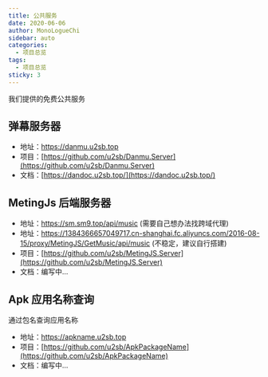 ```yaml
---
title: 公共服务
date: 2020-06-06
author: MonoLogueChi
sidebar: auto
categories:
  - 项目总览
tags:
  - 项目总览
sticky: 3
---
```


我们提供的免费公共服务

<!-- more -->

## 弹幕服务器

- 地址：https://danmu.u2sb.top
- 项目：[https://github.com/u2sb/Danmu.Server](https://github.com/u2sb/Danmu.Server)
- 文档：[https://dandoc.u2sb.top/](https://dandoc.u2sb.top/)

## MetingJs 后端服务器

- 地址：https://sm.sm9.top/api/music (需要自己想办法找跨域代理)
- 地址：https://1384366657049717.cn-shanghai.fc.aliyuncs.com/2016-08-15/proxy/MetingJS/GetMusic/api/music (不稳定，建议自行搭建)
- 项目：[https://github.com/u2sb/MetingJS.Server](https://github.com/u2sb/MetingJS.Server)
- 文档：编写中...

## Apk 应用名称查询

通过包名查询应用名称

- 地址：https://apkname.u2sb.top
- 项目：[https://github.com/u2sb/ApkPackageName](https://github.com/u2sb/ApkPackageName)
- 文档：编写中...
